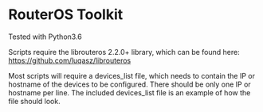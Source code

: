 # RouterOS Toolkit

Tested with Python3.6

Scripts require the librouteros 2.2.0+ library, which can be found here: https://github.com/luqasz/librouteros

Most scripts will require a devices_list file, which needs to contain the IP or hostname of the devices to be configured. There should be only one IP or hostname per line.
The included devices_list file is an example of how the file should look.